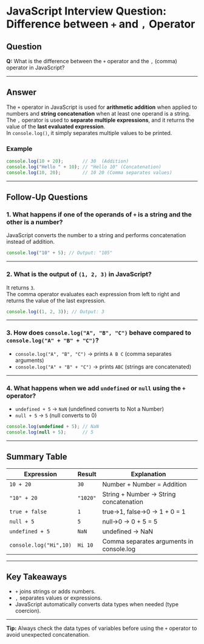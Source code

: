 # JavaScript Interview Question: Difference between `+` and `,` Operator

## Question
**Q:** What is the difference between the `+` operator and the `,` (comma) operator in JavaScript?

---

## Answer
The `+` operator in JavaScript is used for **arithmetic addition** when applied to numbers and **string concatenation** when at least one operand is a string.  
The `,` operator is used to **separate multiple expressions**, and it returns the value of the **last evaluated expression**.  
In `console.log()`, it simply separates multiple values to be printed.

### Example
```javascript
console.log(10 + 20);       // 30  (Addition)
console.log("Hello " + 10); // "Hello 10" (Concatenation)
console.log(10, 20);        // 10 20 (Comma separates values)
```

---

## Follow-Up Questions

### 1. What happens if one of the operands of `+` is a string and the other is a number?
JavaScript converts the number to a string and performs concatenation instead of addition.

```javascript
console.log("10" + 5); // Output: "105"
```

---

### 2. What is the output of `(1, 2, 3)` in JavaScript?
It returns `3`.  
The comma operator evaluates each expression from left to right and returns the value of the last expression.

```javascript
console.log((1, 2, 3)); // Output: 3
```

---

### 3. How does `console.log("A", "B", "C")` behave compared to `console.log("A" + "B" + "C")`?
- `console.log("A", "B", "C")` → prints `A B C` (comma separates arguments)  
- `console.log("A" + "B" + "C")` → prints `ABC` (strings are concatenated)

---

### 4. What happens when we add `undefined` or `null` using the `+` operator?
- `undefined + 5` → `NaN` (undefined converts to Not a Number)  
- `null + 5` → `5` (null converts to 0)

```javascript
console.log(undefined + 5); // NaN
console.log(null + 5);      // 5
```

---

## Summary Table

| Expression           | Result | Explanation                                   |
|----------------------|---------|----------------------------------------------|
| `10 + 20`            | `30`    | Number + Number = Addition                   |
| `"10" + 20`          | `"1020"`| String + Number → String concatenation        |
| `true + false`       | `1`     | true→1, false→0 → 1 + 0 = 1                  |
| `null + 5`           | `5`     | null→0 → 0 + 5 = 5                           |
| `undefined + 5`      | `NaN`   | undefined → NaN                              |
| `console.log("Hi",10)`| `Hi 10`| Comma separates arguments in console.log     |

---

## Key Takeaways
- `+` joins strings or adds numbers.  
- `,` separates values or expressions.  
- JavaScript automatically converts data types when needed (type coercion).

---

**Tip:** Always check the data types of variables before using the `+` operator to avoid unexpected concatenation.

